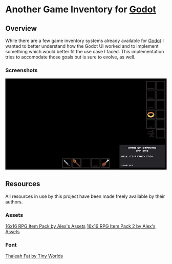 # Another Game Inventory for  [Godot](https://godotengine.org/)

## Overview

While there are a few game inventory systems already available for [Godot](https://godotengine.org/) I wanted to better understand how the Godot UI worked and to implement something which would better fit the use case I faced.  This implementation tries to accomodate those goals but is sure to evolve, as well.

### Screenshots

![Screenshot](Images/inventory.png?raw=true)

## Resources

All resources in use by this project have been made freely available by their authors.

### Assets

[16x16 RPG Item Pack by Alex's Assets](https://alexs-assets.itch.io/16x16-rpg-item-pack)
[16x16 RPG Item Pack 2 by Alex's Assets](https://alexs-assets.itch.io/16x16-rpg-item-pack-2)

### Font

[Thaleah Fat by Tiny Worlds](https://tinyworlds.itch.io/free-pixel-font-thaleah)
